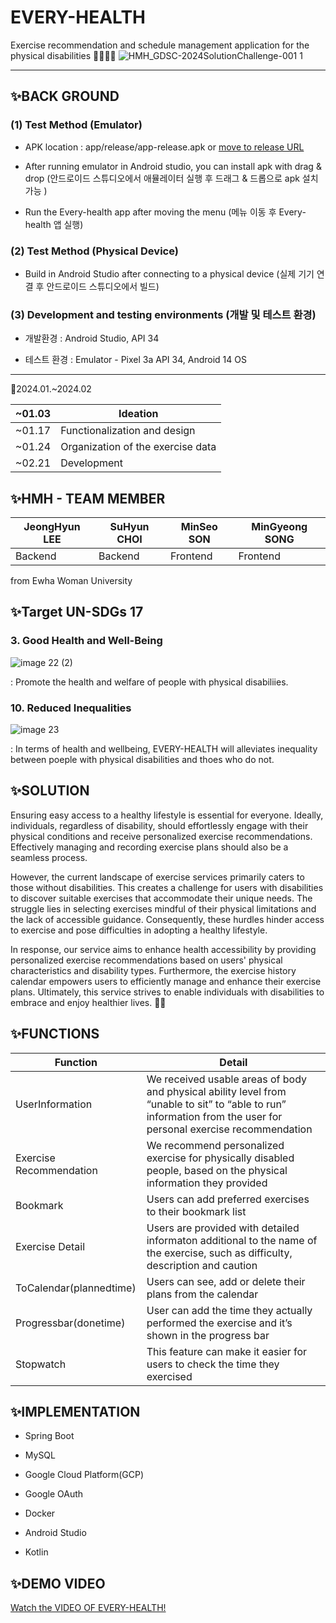 # EVERY-HEALTH

Exercise recommendation and schedule management application for the physical disabilities 👩‍🦽👨‍🦽
![HMH_GDSC-2024SolutionChallenge-001 1](https://github.com/Solution-Challenge-HMH/every-health-android/assets/110734087/15173395-304f-4e6b-b379-a7e5ab2808d5)

---




## ✨BACK GROUND

### (1) Test Method (Emulator)

- APK location : app/release/app-release.apk or [move to release URL](https://github.com/Solution-Challenge-HMH/.github/releases/tag/v1.1.0)


- After running emulator in Android studio, you can install apk with drag & drop (안드로이드 스튜디오에서 애뮬레이터 실행 후 드래그 & 드롭으로 apk 설치 가능 )


- Run the Every-health app after moving the menu (메뉴 이동 후 Every-health 앱 실행)



### (2) Test Method (Physical Device)
- Build in Android Studio after connecting to a physical device (실제 기기 연결 후 안드로이드 스튜디오에서 빌드)


### (3) Development and testing environments (개발 및 테스트 환경)

- 개발환경 : Android Studio, API 34


- 테스트 환경 : Emulator - Pixel 3a API 34, Android 14 OS

---

📅2024.01.~2024.02 

|~01.03| Ideation|
|----|---|
|~01.17| Functionalization and design|
|~01.24| Organization of the exercise data|
|~02.21| Development|


## ✨HMH - TEAM MEMBER
|JeongHyun LEE|SuHyun CHOI|MinSeo SON|MinGyeong SONG|
|------|---|---|-----|
|Backend|Backend|Frontend|Frontend|

from Ewha Woman University 

## ✨Target UN-SDGs 17 
### 3. Good Health and Well-Being

![image 22 (2)](https://github.com/Solution-Challenge-HMH/every-health-android/assets/110734087/81169e36-148c-4ee0-ab26-88ec8a576e8b)

: Promote the health and welfare of people with physical disabiliies.
### 10. Reduced Inequalities

![image 23](https://github.com/Solution-Challenge-HMH/every-health-android/assets/110734087/7f33d9a8-b3b7-41fc-86ba-ad958c86c7c9)

: In terms of health and wellbeing, EVERY-HEALTH will alleviates inequality between poeple with physical disabilities and thoes who do not.

## ✨SOLUTION
Ensuring easy access to a healthy lifestyle is essential for everyone. Ideally, individuals, regardless of disability, should effortlessly engage with their physical conditions and receive personalized exercise recommendations. Effectively managing and recording exercise plans should also be a seamless process.


However, the current landscape of exercise services primarily caters to those without disabilities. This creates a challenge for users with disabilities to discover suitable exercises that accommodate their unique needs. The struggle lies in selecting exercises mindful of their physical limitations and the lack of accessible guidance. Consequently, these hurdles hinder access to exercise and pose difficulties in adopting a healthy lifestyle.


In response, our service aims to enhance health accessibility by providing personalized exercise recommendations based on users' physical characteristics and disability types. Furthermore, the exercise history calendar empowers users to efficiently manage and enhance their exercise plans. Ultimately, this service strives to enable individuals with disabilities to embrace and enjoy healthier lives. 💚💛

## ✨FUNCTIONS

| Function | Detail |
|----|---|
| UserInformation | We received usable areas of body and physical ability level from “unable to sit” to “able to run” information from the user for personal exercise recommendation |
| Exercise Recommendation | We recommend personalized exercise for physically disabled people, based on the physical information they provided |
| Bookmark | Users can add preferred exercises to their bookmark list |
| Exercise Detail | Users are provided with detailed informaton additional to the name of the exercise, such as difficulty, description and caution |
| ToCalendar(plannedtime) | Users can see, add or delete their plans from the calendar |
| Progressbar(donetime) | User can add the time they actually performed the exercise and it’s shown in the progress bar |
| Stopwatch | This feature can make it easier for users to check the time they exercised |


## ✨IMPLEMENTATION
- Spring Boot
  
- MySQL

- Google Cloud Platform(GCP)

- Google OAuth

- Docker

- Android Studio

- Kotlin


## ✨DEMO VIDEO
[Watch the VIDEO OF EVERY-HEALTH!](https://youtu.be/Oa4Ahn5jxvA?si=S6r09PAkPja_Aum5)

